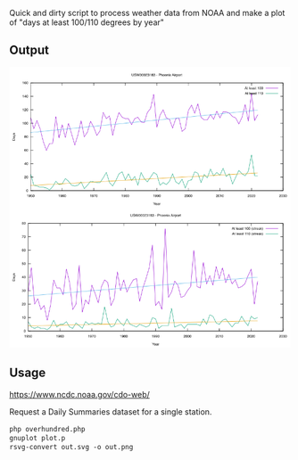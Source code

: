 Quick and dirty script to process weather data from NOAA and make a plot of "days at least 100/110 degrees by year"

## Output

![alt text](./out.png)

## Usage

<https://www.ncdc.noaa.gov/cdo-web/>

Request a Daily Summaries dataset for a single station.

```
php overhundred.php
gnuplot plot.p
rsvg-convert out.svg -o out.png
```
